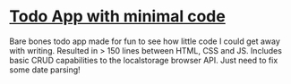 # [Todo App with minimal code](https://j-boardman.github.io/todo-min-code/)

Bare bones todo app made for fun to see how little code I could get away with writing. Resulted in > 150 lines between HTML, CSS and JS. Includes basic CRUD capabilities to the localstorage browser API. Just need to fix some date parsing!
